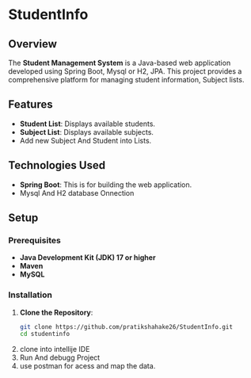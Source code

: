 # StudentInfo

## Overview
The **Student Management System** is a Java-based web application developed using Spring Boot, Mysql or H2, JPA. This project provides a comprehensive platform for managing student information, Subject lists.


## Features
- **Student List**: Displays available students.
- **Subject List**: Displays available subjects.
- Add new Subject And Student into Lists.
## Technologies Used
- **Spring Boot**: This is for building the web application.
- Mysql And H2 database Onnection

## Setup
### Prerequisites
- **Java Development Kit (JDK) 17 or higher**
- **Maven**
- **MySQL**

### Installation
1. **Clone the Repository**:
   ```bash
   git clone https://github.com/pratikshahake26/StudentInfo.git
   cd studentinfo

2. clone into intellije IDE
3. Run And debugg Project
4. use postman for acess and map the data.   

